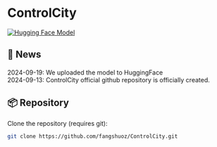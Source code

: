# ControlCity

[![Hugging Face Model](https://img.shields.io/badge/🤗%20Hugging%20Face-Model-green)](https://huggingface.co/fangshuoz/ControlCity)

## 📢 News
2024-09-19: We uploaded the model to HuggingFace <a href="https://huggingface.co/fangshuoz/ControlCity"><img src="https://img.shields.io/badge/🤗%20Hugging%20Face-Model-green" height="16"></a> <br>
2024-09-13: ControlCity official github repository is officially created.

## 📦 Repository
Clone the repository (requires git):
```bash
git clone https://github.com/fangshuoz/ControlCity.git
```
